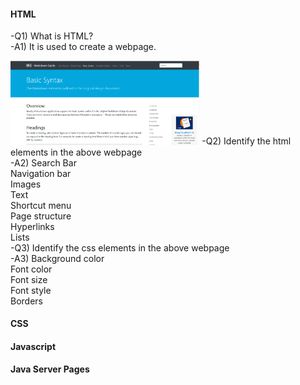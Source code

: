 #### HTML
-Q1) What is HTML? <br/>
-A1) It is used to create a webpage.

  
<img src="/assets/html_example.PNG" alt="MarineGEO circle logo" width="60%"/>  
-Q2) Identify the html elements in the above webpage <br/>
-A2) Search Bar <br/>
     Navigation bar <br/>
     Images <br/>
     Text <br/>
     Shortcut menu <br/>
     Page structure <br/>
     Hyperlinks <br/>
     Lists <br/>
-Q3) Identify the css elements in the above webpage <br/>
-A3) Background color <br/>
Font color <br/>
Font size <br/>
Font style <br/>
Borders <br/>
     

#### CSS
#### Javascript
#### Java Server Pages
